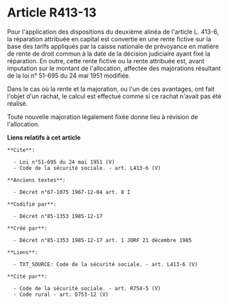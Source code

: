 # Article R413-13

Pour l'application des dispositions du deuxième alinéa de l'article L. 413-6, la réparation attribuée en capital est
convertie en une rente fictive sur la base des tarifs appliqués par la caisse nationale de prévoyance en matière de rente de
droit commun à la date de la décision judiciaire ayant fixé la réparation. En outre, cette rente fictive ou la rente
attribuée est, avant imputation sur le montant de l'allocation, affectée des majorations résultant de la loi n° 51-695 du 24
mai 1951 modifiée. 

Dans le cas où la rente et la majoration, ou l'un de ces avantages, ont fait l'objet d'un rachat, le calcul est effectué
comme si ce rachat n'avait pas été réalisé. 

Toute nouvelle majoration légalement fixée donne lieu à révision de l'allocation.

**Liens relatifs à cet article**

	**Cite**:

	  - Loi n°51-695 du 24 mai 1951 (V)
	  - Code de la sécurité sociale. - art. L413-6 (V)

	**Anciens textes**:

	  - Décret n°67-1075 1967-12-04 art. 8 I

	**Codifié par**:

	  - Décret n°85-1353 1985-12-17

	**Créé par**:

	  - Décret n°85-1353 1985-12-17 art. 1 JORF 21 décembre 1985

	**Liens**:

	  - TXT_SOURCE: Code de la sécurité sociale. - art. L413-6 (V)

	**Cité par**:

	  - Code de la sécurité sociale. - art. R754-5 (V)
	  - Code rural - art. D753-12 (V)
